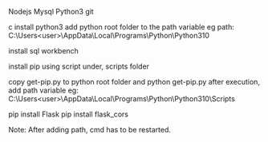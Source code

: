 Nodejs
Mysql
Python3
git

c
install python3
add python root folder to the path variable
eg path: C:\Users\<user>\AppData\Local\Programs\Python\Python310

install sql workbench

install pip using script under, scripts folder

copy get-pip.py to python root folder
and python get-pip.py
after execution, add path variable
eg: C:\Users\<user>\AppData\Local\Programs\Python\Python310\Scripts

pip install Flask
pip install flask_cors

Note: After adding path, cmd has to be restarted.